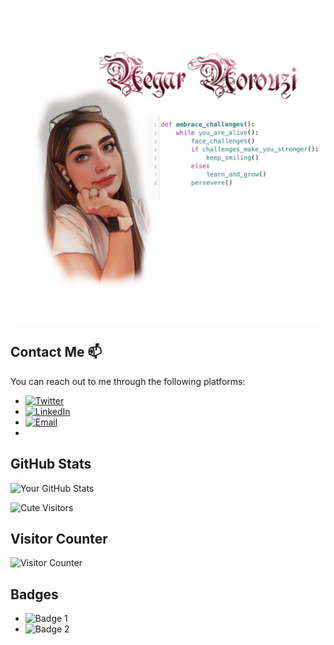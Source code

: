 ![Profile Picture](https://github.com/negaryuki/negaryuki/blob/e5de1111cd7aaa55100c5e664436a6d4253568fe/Media/IMG_0305.jpeg)

## Contact Me 📫

You can reach out to me through the following platforms:

- [![Twitter](https://img.shields.io/twitter/follow/negar_norouzi?style=social)](https://twitter.com/negar_norouzi)
- [![LinkedIn](https://img.shields.io/badge/LinkedIn-negar--norouzi-blue)](https://www.linkedin.com/in/negar-norouzi)
- [![Email](https://img.shields.io/badge/Email-negar.norouzi94%40gmail.com-red)](mailto:negar.norouzi94@gmail.com)
- 
## GitHub Stats

![Your GitHub Stats](https://github-readme-stats.vercel.app/api?username=negaryuki&show_icons=true&theme=radical)


![Cute Visitors](https://badgen.net/badge/cute/%E2%99%A5/pink?icon=github&label=Visitors&color=ffa3a3)

## Visitor Counter

![Visitor Counter](URL_TO_VISITOR_COUNTER_IMAGE)

## Badges

- ![Badge 1]([URL_TO_BADGE_1](https://github.com/users/negaryuki/achievements/quickdraw)https://github.com/users/negaryuki/achievements/quickdraw)
- ![Badge 2]([URL_TO_BADGE_2](https://github.com/users/negaryuki/achievements/arctic-code-vault-contributor)https://github.com/users/negaryuki/achievements/arctic-code-vault-contributor)

